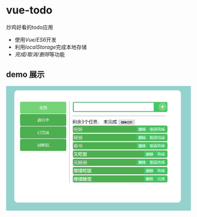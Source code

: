 # vue-todo
炒鸡好看的todo应用

- 使用*Vue/ES6*开发
- 利用*localStorage*完成本地存储
- *完成/取消/删除*等功能

## demo 展示
![](https://github.com/onecun/vue-todo/blob/master/demo.png)
